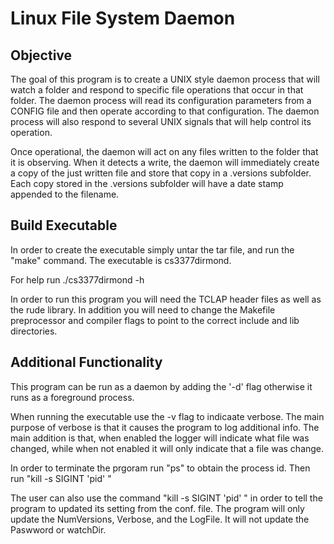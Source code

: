 # Linux File System Daemon

## Objective
The goal of this program is to create a UNIX style daemon process that will watch a folder and 
respond to specific file operations that occur in that folder. The daemon process will read its 
configuration parameters from a CONFIG file and then operate according to that configuration. The 
daemon process will also respond to several UNIX signals that will help control its operation. 

Once operational, the daemon will act on any files written to the folder that it is observing. When it 
detects a write, the daemon will immediately create a copy of the just written file and store that copy 
in a .versions subfolder. Each copy stored in the .versions subfolder will have a date stamp 
appended to the filename.

## Build Executable
In order to create the executable simply untar the tar file, and run the "make" command. The executable is cs3377dirmond.

For help run ./cs3377dirmond -h

In order to run this program you will need the TCLAP header files as well as the rude library. In addition you will need to change the Makefile
preprocessor and compiler flags to point to the correct include and lib directories.

## Additional Functionality
This program can be run as a daemon by adding the '-d' flag otherwise it runs as a foreground process.

When running the executable use the -v flag to indicaate verbose. The main purpose of verbose is that it causes the program to log additional info. The main addition is that, when enabled the logger will indicate what file was changed, while when not enabled it will only indicate that a file was change.

In order to terminate the prgoram run "ps" to obtain the process id. Then run "kill -s SIGINT 'pid' "

The user can also use the command "kill -s SIGINT 'pid' " in order to tell the program to updated its setting from the conf. file.
The program will only update the NumVersions, Verbose, and the LogFile. It will not update the Paswword or watchDir.



